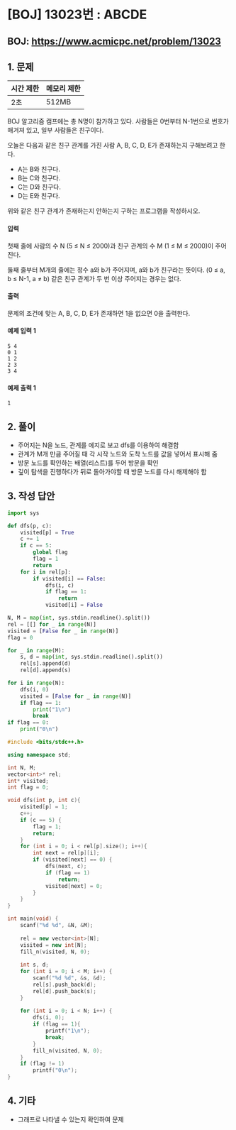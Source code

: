 #  [BOJ] 13023번 : ABCDE

## BOJ: https://www.acmicpc.net/problem/13023

## 1. 문제

|시간 제한| 메모리 제한| 
|:----|:----|
|2초|512MB|


BOJ 알고리즘 캠프에는 총 N명이 참가하고 있다. 사람들은 0번부터 N-1번으로 번호가 매겨져 있고, 일부 사람들은 친구이다.

오늘은 다음과 같은 친구 관계를 가진 사람 A, B, C, D, E가 존재하는지 구해보려고 한다.

- A는 B와 친구다.
- B는 C와 친구다.
- C는 D와 친구다.
- D는 E와 친구다.

위와 같은 친구 관계가 존재하는지 안하는지 구하는 프로그램을 작성하시오.

#### 입력
첫째 줄에 사람의 수 N (5 ≤ N ≤ 2000)과 친구 관계의 수 M (1 ≤ M ≤ 2000)이 주어진다.

둘째 줄부터 M개의 줄에는 정수 a와 b가 주어지며, a와 b가 친구라는 뜻이다. (0 ≤ a, b ≤ N-1, a ≠ b) 같은 친구 관계가 두 번 이상 주어지는 경우는 없다.
#### 출력
문제의 조건에 맞는 A, B, C, D, E가 존재하면 1을 없으면 0을 출력한다.
#### 예제 입력 1
```
5 4
0 1
1 2
2 3
3 4
```
#### 예제 출력 1
```
1
```
## 2. 풀이
- 주어지는 N을 노드, 관계를 에지로 보고 dfs를 이용하여 해결함
- 관계가 M개 만큼 주어질 때 각 시작 노드와 도착 노드를 값을 넣어서 표시해 줌
- 방문 노드를 확인하는 배열(리스트)를 두어 방문을 확인
- 깊이 탐색을 진행하다가 뒤로 돌아가야할 때 방문 노드를 다시 해제해야 함

## 3. 작성 답안
```python
import sys

def dfs(p, c):
	visited[p] = True
	c += 1
	if c == 5:
		global flag
		flag = 1
		return
	for i in rel[p]:
		if visited[i] == False:
			dfs(i, c)
			if flag == 1:
				return
			visited[i] = False

N, M = map(int, sys.stdin.readline().split())
rel = [[] for _ in range(N)]
visited = [False for _ in range(N)]
flag = 0

for _ in range(M):
	s, d = map(int, sys.stdin.readline().split())
	rel[s].append(d)
	rel[d].append(s)	

for i in range(N):
	dfs(i, 0)
	visited = [False for _ in range(N)]
	if flag == 1:
		print("1\n")
		break
if flag == 0:
	print("0\n")
```
```cpp
#include <bits/stdc++.h>

using namespace std;

int N, M;
vector<int>* rel;
int* visited;
int flag = 0;

void dfs(int p, int c){
	visited[p] = 1;
	c++;
	if (c == 5) {
		flag = 1;
		return;
	}
	for (int i = 0; i < rel[p].size(); i++){
		int next = rel[p][i];
		if (visited[next] == 0) {
			dfs(next, c);
			if (flag == 1)
				return;
			visited[next] = 0;
		}
	}
}

int main(void) {
	scanf("%d %d", &N, &M);
	
	rel = new vector<int>[N];
	visited = new int[N];
	fill_n(visited, N, 0);
	
	int s, d;
	for (int i = 0; i < M; i++) {
		scanf("%d %d", &s, &d);
		rel[s].push_back(d);
		rel[d].push_back(s);
	}
	
	for (int i = 0; i < N; i++) {
		dfs(i, 0);
		if (flag == 1){
			printf("1\n");
			break;
		}
		fill_n(visited, N, 0);
	}
	if (flag != 1)
		printf("0\n");
}
```
## 4. 기타
- 그래프로 나타낼 수 있는지 확인하여 문제 
